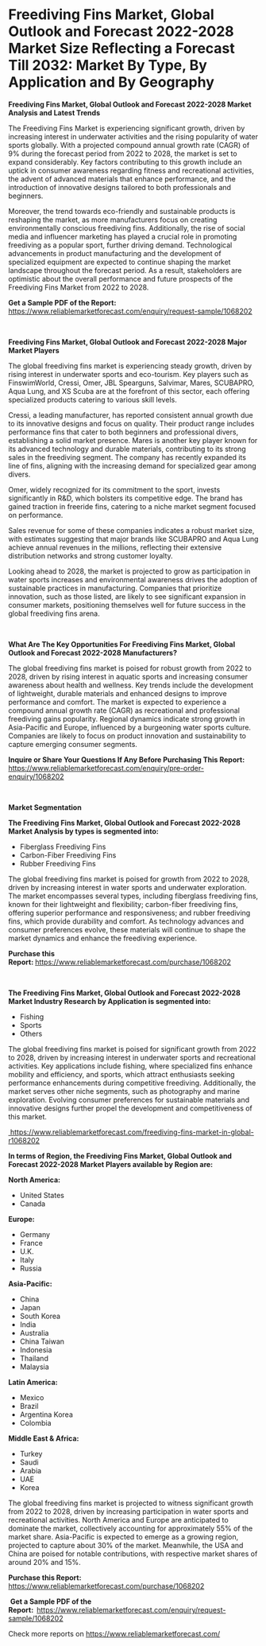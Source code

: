 <p><h1>Freediving Fins Market, Global Outlook and Forecast 2022-2028 Market Size Reflecting a Forecast Till 2032: Market By Type, By Application and By Geography</h1></p><p><strong>Freediving Fins Market, Global Outlook and Forecast 2022-2028 Market Analysis and Latest Trends</strong></p>
<p><p>The Freediving Fins Market is experiencing significant growth, driven by increasing interest in underwater activities and the rising popularity of water sports globally. With a projected compound annual growth rate (CAGR) of 9% during the forecast period from 2022 to 2028, the market is set to expand considerably. Key factors contributing to this growth include an uptick in consumer awareness regarding fitness and recreational activities, the advent of advanced materials that enhance performance, and the introduction of innovative designs tailored to both professionals and beginners.</p><p>Moreover, the trend towards eco-friendly and sustainable products is reshaping the market, as more manufacturers focus on creating environmentally conscious freediving fins. Additionally, the rise of social media and influencer marketing has played a crucial role in promoting freediving as a popular sport, further driving demand. Technological advancements in product manufacturing and the development of specialized equipment are expected to continue shaping the market landscape throughout the forecast period. As a result, stakeholders are optimistic about the overall performance and future prospects of the Freediving Fins Market from 2022 to 2028.</p></p>
<p><strong>Get a Sample PDF of the Report:&nbsp;</strong> <a href="https://www.reliablemarketforecast.com/enquiry/request-sample/1068202?utm_campaign=2755&utm_medium=2&utm_source=Github&utm_content=ia&utm_term=21032025&utm_id=freediving-fins-market-global-outlook-and-forecast-2022-2028">https://www.reliablemarketforecast.com/enquiry/request-sample/1068202</a></p>
<p>&nbsp;</p>
<p><strong>Freediving Fins Market, Global Outlook and Forecast 2022-2028 Major Market Players</strong></p>
<p><p>The global freediving fins market is experiencing steady growth, driven by rising interest in underwater sports and eco-tourism. Key players such as FinswimWorld, Cressi, Omer, JBL Spearguns, Salvimar, Mares, SCUBAPRO, Aqua Lung, and XS Scuba are at the forefront of this sector, each offering specialized products catering to various skill levels.</p><p>Cressi, a leading manufacturer, has reported consistent annual growth due to its innovative designs and focus on quality. Their product range includes performance fins that cater to both beginners and professional divers, establishing a solid market presence. Mares is another key player known for its advanced technology and durable materials, contributing to its strong sales in the freediving segment. The company has recently expanded its line of fins, aligning with the increasing demand for specialized gear among divers. </p><p>Omer, widely recognized for its commitment to the sport, invests significantly in R&D, which bolsters its competitive edge. The brand has gained traction in freeride fins, catering to a niche market segment focused on performance. </p><p>Sales revenue for some of these companies indicates a robust market size, with estimates suggesting that major brands like SCUBAPRO and Aqua Lung achieve annual revenues in the millions, reflecting their extensive distribution networks and strong customer loyalty.</p><p>Looking ahead to 2028, the market is projected to grow as participation in water sports increases and environmental awareness drives the adoption of sustainable practices in manufacturing. Companies that prioritize innovation, such as those listed, are likely to see significant expansion in consumer markets, positioning themselves well for future success in the global freediving fins arena.</p></p>
<p>&nbsp;</p>
<p><strong>What Are The Key Opportunities For Freediving Fins Market, Global Outlook and Forecast 2022-2028 Manufacturers?</strong></p>
<p><p>The global freediving fins market is poised for robust growth from 2022 to 2028, driven by rising interest in aquatic sports and increasing consumer awareness about health and wellness. Key trends include the development of lightweight, durable materials and enhanced designs to improve performance and comfort. The market is expected to experience a compound annual growth rate (CAGR) as recreational and professional freediving gains popularity. Regional dynamics indicate strong growth in Asia-Pacific and Europe, influenced by a burgeoning water sports culture. Companies are likely to focus on product innovation and sustainability to capture emerging consumer segments.</p></p>
<p><strong>Inquire or Share Your Questions If Any Before Purchasing This Report:</strong> <a href="https://www.reliablemarketforecast.com/enquiry/pre-order-enquiry/1068202?utm_campaign=2755&utm_medium=2&utm_source=Github&utm_content=ia&utm_term=21032025&utm_id=freediving-fins-market-global-outlook-and-forecast-2022-2028">https://www.reliablemarketforecast.com/enquiry/pre-order-enquiry/1068202</a></p>
<p>&nbsp;</p>
<p><strong>Market Segmentation</strong></p>
<p><strong>The Freediving Fins Market, Global Outlook and Forecast 2022-2028 Market Analysis by types is segmented into:</strong></p>
<p><ul><li>Fiberglass Freediving Fins</li><li>Carbon-Fiber Freediving Fins</li><li>Rubber Freediving Fins</li></ul></p>
<p><p>The global freediving fins market is poised for growth from 2022 to 2028, driven by increasing interest in water sports and underwater exploration. The market encompasses several types, including fiberglass freediving fins, known for their lightweight and flexibility; carbon-fiber freediving fins, offering superior performance and responsiveness; and rubber freediving fins, which provide durability and comfort. As technology advances and consumer preferences evolve, these materials will continue to shape the market dynamics and enhance the freediving experience.</p></p>
<p><strong>Purchase this Report:&nbsp;</strong><a href="https://www.reliablemarketforecast.com/purchase/1068202?utm_campaign=2755&utm_medium=2&utm_source=Github&utm_content=ia&utm_term=21032025&utm_id=freediving-fins-market-global-outlook-and-forecast-2022-2028">https://www.reliablemarketforecast.com/purchase/1068202</a></p>
<p>&nbsp;</p>
<p><strong>The Freediving Fins Market, Global Outlook and Forecast 2022-2028 Market Industry Research by Application is segmented into:</strong></p>
<p><ul><li>Fishing</li><li>Sports</li><li>Others</li></ul></p>
<p><p>The global freediving fins market is poised for significant growth from 2022 to 2028, driven by increasing interest in underwater sports and recreational activities. Key applications include fishing, where specialized fins enhance mobility and efficiency, and sports, which attract enthusiasts seeking performance enhancements during competitive freediving. Additionally, the market serves other niche segments, such as photography and marine exploration. Evolving consumer preferences for sustainable materials and innovative designs further propel the development and competitiveness of this market.</p></p>
<p><a href="https://www.reliablemarketforecast.com/freediving-fins-market-in-global-r1068202?utm_campaign=2755&utm_medium=2&utm_source=Github&utm_content=ia&utm_term=21032025&utm_id=freediving-fins-market-global-outlook-and-forecast-2022-2028">&nbsp;https://www.reliablemarketforecast.com/freediving-fins-market-in-global-r1068202</a></p>
<p><strong>In terms of Region, the Freediving Fins Market, Global Outlook and Forecast 2022-2028 Market Players available by Region are:</strong></p>
<p>
    <p> <strong> North America: </strong>
        <ul>
            <li>United States</li>
            <li>Canada</li>
        </ul>
        </p> 
    <p> <strong> Europe: </strong>
        <ul>
            <li>Germany</li>
            <li>France</li>
            <li>U.K.</li>
            <li>Italy</li>
            <li>Russia</li>
        </ul>
        </p> 
    <p> <strong> Asia-Pacific: </strong>
        <ul>
            <li>China</li>
            <li>Japan</li>
            <li>South Korea</li>
            <li>India</li>
            <li>Australia</li>
            <li>China Taiwan</li>
            <li>Indonesia</li>
            <li>Thailand</li>
            <li>Malaysia</li>
        </ul>
        </p> 
    <p> <strong> Latin America: </strong>
        <ul>
            <li>Mexico</li>
            <li>Brazil</li>
            <li>Argentina Korea</li>
            <li>Colombia</li>
        </ul>
        </p> 
    <p> <strong> Middle East & Africa: </strong>
        <ul>
            <li>Turkey</li>
            <li>Saudi</li>
            <li>Arabia</li>
            <li>UAE</li>
            <li>Korea</li>
        </ul>
    </p>
    </p>
<p><p>The global freediving fins market is projected to witness significant growth from 2022 to 2028, driven by increasing participation in water sports and recreational activities. North America and Europe are anticipated to dominate the market, collectively accounting for approximately 55% of the market share. Asia-Pacific is expected to emerge as a growing region, projected to capture about 30% of the market. Meanwhile, the USA and China are poised for notable contributions, with respective market shares of around 20% and 15%.</p></p>
<p><strong>Purchase this Report: </strong><a href="https://www.reliablemarketforecast.com/purchase/1068202?utm_campaign=2755&utm_medium=2&utm_source=Github&utm_content=ia&utm_term=21032025&utm_id=freediving-fins-market-global-outlook-and-forecast-2022-2028">https://www.reliablemarketforecast.com/purchase/1068202</a></p>
<p>&nbsp;<strong>Get a Sample PDF of the Report:&nbsp;&nbsp;</strong><a href="https://www.reliablemarketforecast.com/enquiry/request-sample/1068202?utm_campaign=2755&utm_medium=2&utm_source=Github&utm_content=ia&utm_term=21032025&utm_id=freediving-fins-market-global-outlook-and-forecast-2022-2028">https://www.reliablemarketforecast.com/enquiry/request-sample/1068202</a></p>
<p><strong></strong></p>
<p>Check more reports on <a href="https://www.reliablemarketforecast.com/?utm_campaign=2755&utm_medium=2&utm_source=Github&utm_content=ia&utm_term=21032025&utm_id=freediving-fins-market-global-outlook-and-forecast-2022-2028">https://www.reliablemarketforecast.com/</a></p>